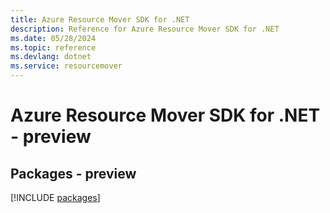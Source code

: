 ```yaml
---
title: Azure Resource Mover SDK for .NET
description: Reference for Azure Resource Mover SDK for .NET
ms.date: 05/28/2024
ms.topic: reference
ms.devlang: dotnet
ms.service: resourcemover
---
```

# Azure Resource Mover SDK for .NET - preview
## Packages - preview
[!INCLUDE [packages](resource-mover-index.md)]
